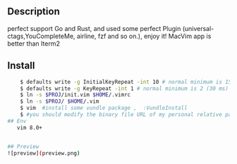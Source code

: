 ## Description 
   perfect support Go and Rust, and used some perfect Plugin (universal-ctags,YouCompleteMe, airline, fzf and so on.), enjoy it! MacVim app is better than Iterm2

## Install
```sh
    $ defaults write -g InitialKeyRepeat -int 10 # normal minimum is 15 (225 ms), speeding your keyboard
    $ defaults write -g KeyRepeat -int 1 # normal minimum is 2 (30 ms)
    $ ln -s $PROJ/init.vim $HOME/.vimrc
    $ ln -s $PROJ/ $HOME/.vim
    $ vim  #install some vundle package ,  :VundleInstall
    $ #you should modify the binary file URL of my personal relative paths in the .vimrc
## Env
   vim 8.0+


## Preview
![preview](preview.png)
